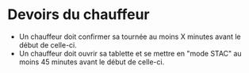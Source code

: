 # Devoirs du chauffeur

-   Un chauffeur doit confirmer sa tournée au moins X minutes avant le début de celle-ci.
-   Un chauffeur doit ouvrir sa tablette et se mettre en "mode STAC" au moins 45 minutes avant le début de celle-ci.
